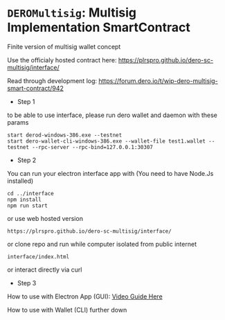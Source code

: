 # `DEROMultisig`: Multisig Implementation SmartContract
Finite version of multisig wallet concept


Use the officialy hosted contract here:
https://plrspro.github.io/dero-sc-multisig/interface/


Read through development log:
https://forum.dero.io/t/wip-dero-multisig-smart-contract/942



- Step 1

to be able to use interface, please run dero wallet and daemon with these params
```
start derod-windows-386.exe --testnet
start dero-wallet-cli-windows-386.exe --wallet-file test1.wallet --testnet --rpc-server --rpc-bind=127.0.0.1:30307
```


- Step 2

You can run your electron interface app with (You need to have Node.Js installed)
```
cd ../interface
npm install
npm run start
```

or use web hosted version
```
https://plrspro.github.io/dero-sc-multisig/interface/
```

or clone repo and run while computer isolated from public internet
```
interface/index.html
```

or interact directly via curl

- Step 3

How to use with Electron App (GUI): [Video Guide Here](https://plrspro.github.io/dero-sc-multisig/interface/)

How to use with Wallet (CLI) further down



